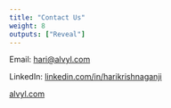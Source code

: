 ```yaml
---
title: "Contact Us"
weight: 8
outputs: ["Reveal"]
---
```


Email: [hari@alvyl.com](mailto:hari@alvyl.com)

LinkedIn: [linkedin.com/in/harikrishnaganji](https://www.linkedin.com/in/harikrishnaganji)

[alvyl.com](https://www.alvyl.com)
